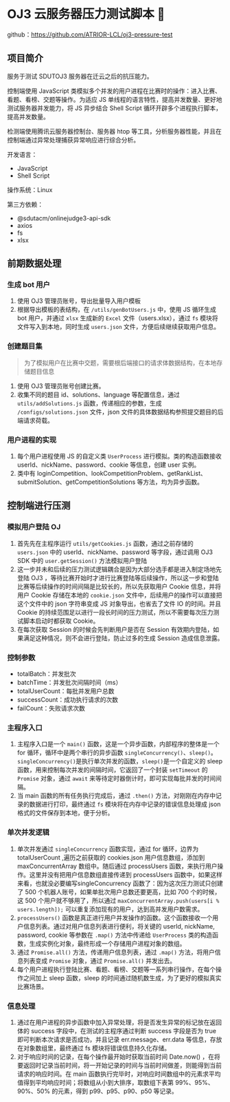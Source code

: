 # OJ3 云服务器压力测试脚本 🎉

github：<https://github.com/ATRIOR-LCL/oj3-pressure-test>

## 项目简介
服务于测试 SDUTOJ3 服务器在迁云之后的抗压能力。

控制端使用 JavaScript 类模拟多个并发的用户进程在比赛时的操作：进入比赛、看题、看榜、交题等操作。为适应 JS 单线程的语言特性，提高并发数量、更好地测试服务器并发能力，将 JS 异步结合 Shell Script 循环开辟多个进程执行脚本，提高并发数量。

检测端使用腾讯云服务器控制台、服务器 htop 等工具，分析服务器性能，并且在控制端通过异常处理捕获异常响应进行综合分析。

开发语言：
- JavaScript
- Shell Script

操作系统：Linux

第三方依赖：
- @sdutacm/onlinejudge3-api-sdk
- axios
- fs
- xlsx

## 前期数据处理
### 生成 bot 用户
1. 使用 OJ3 管理员账号，导出批量导入用户模板
2. 根据导出模板的表结构，在 `/utils/genBotUsers.js` 中，使用 JS 循环生成 bot 用户，并通过 `xlsx` 生成新的 `Excel` 文件（users.xlsx），通过 `fs` 模块将文件写入到本地，同时生成 `users.json` 文件，方便后续继续获取用户信息。

### 创建题目集
> 为了模拟用户在比赛中交题，需要根后端接口的请求体数据结构，在本地存储题目信息

1. 使用 OJ3 管理员账号创建比赛。
2. 收集不同的题目 id、solutions、language 等配置信息，通过 `utils/addSolutions.js` 函数，传递相应的参数，生成 `/configs/solutions.json` 文件，json 文件的具体数据结构参照提交题目的后端请求荷载。

### 用户进程的实现
1. 每个用户进程使用 JS 的自定义类 `UserProcess` 进行模拟。类的构造函数接收 userId、nickName、password、cookie 等信息，创建 user 实例。
2. 类中有 loginCompetition、lookCompetitionProblem、getRankList、submitSolution、getCompetitionSolutions 等方法，均为异步函数。

## 控制端进行压测

### 模拟用户登陆 OJ
1. 首先先在主程序运行 `utils/getCookies.js` 函数，通过之前存储的 `users.json` 中的 userId、nickName、password 等字段，通过调用 OJ3 SDK 中的 `user.getSession()` 方法模拟用户登陆
2. 这一步并未和后续的压力测试逻辑耦合是因为大部分选手都是进入制定场地先登陆 OJ3 ，等待比赛开始时才进行比赛登陆等后续操作，所以这一步和登陆比赛等后续操作的时间间隔是比较长的，所以先获取用户 Cookie 信息，并将用户 Cookie 存储在本地的 `cookie.json` 文件中，后续用户的操作可以直接把这个文件中的 json 字符串变成 JS 对象导出，也省去了文件 IO 的时间。并且 Cookie 的持续范围足以进行一段长时间的压力测试，所以不需要每次压力测试脚本启动时都获取 Cookie。
3. 在每次获取 Session 的时候会先判断用户是否在 Session 有效期内登陆，如果满足这种情况，则不会进行登陆，防止过多的生成 Session 造成信息泄露。

### 控制参数
- totalBatch：并发批次
- batchTime：并发批次间隔时间（ms）
- totalUserCount：每批并发用户总数
- successCount：成功执行请求的次数
- failCount：失败请求次数

### 主程序入口
1. 主程序入口是一个 `main()` 函数，这是一个异步函数，内部程序的整体是一个 for 循环，循环中是两个串行的异步函数 `singleConcurrency()`、`sleep()`。`singleConcurrency()`是执行单次并发的函数，`sleep()`是一个自定义的 sleep 函数，用来控制每次并发的间隔时间，它返回了一个封装 `setTimeout` 的 `Promise` 对象，通过 `await` 来等待定时器倒计时，即可实现每批并发的时间间隔。
2. 当 main 函数的所有任务执行完成后，通过 `.then()` 方法，对刚刚在内存中记录的数据进行打印，最终通过 `fs` 模块将在内存中记录的错误信息处理成 json 格式的文件保存到本地，便于分析。

### 单次并发逻辑
1. 单次并发通过 `singleConcurrency` 函数实现，通过 for 循环，边界为 totalUserCount ,遍历之前获取的 cookies.json 用户信息数组，添加到 maxConcurrentArray 数组中。随后通过 processUsers 函数，来执行用户操作。这里并没有把用户信息数组直接传递到 processUsers 函数中，如果这样来看，也就没必要编写singleConcurrency 函数了：因为这次压力测试只创建了 500 个机器人账号，如果单批次用户总数还要更高，比如 700 个的时候，这 500 个用户就不够用了，所以通过 `maxConcurrentArray.push(users[i % users.length]);` 可以重复添加现有的用户，达到高并发用户数需求。
2. `processUsers()` 函数是真正进行用户并发操作的函数。这个函数接收一个用户信息列表。通过对用户信息列表进行便利，将关键的 userId, nickName, password, cookie 等参数在 `.map()` 方法中传递给 `UserProcess` 类的构造函数，生成实例化对象，最终形成一个存储用户进程对象的数组。
3. 通过 `Promise.all()` 方法，传递用户信息列表，通过 `.map()` 方法，将用户信息列表变成 `Promise` 对象，通过 `Promise.all()` 并发出去。
4. 每个用户进程执行登陆比赛、看题、看榜、交题等一系列串行操作，在每个操作之间加上 sleep 函数，sleep 的时间通过随机数生成，为了更好的模拟真实比赛场景。

### 信息处理
1. 通过在用户进程的异步函数中加入异常处理，将是否发生异常的标记放在返回体的 success 字段中，在测试的主程序通过判断 success 字段是否为 true 即可判断本次请求是否成功，并且记录 err.message、err.data 等信息，存放在对象数组里，最终通过 fs 模块将错误信息持久化存储。
2. 对于响应时间的记录，在每个操作最开始时获取当前时间 Date.now() ，在将要返回时记录当前时间，将一开始记录的时间与当前时间做差，则能得到当前请求的响应时间。在 main 函数执行完毕时，对响应时间数组中的元素求平均值得到平均响应时间；将数组从小到大排序，取数组下表第 99%、95%、90%、50% 的元素，得到 p99、p95、p90、p50 等记录。